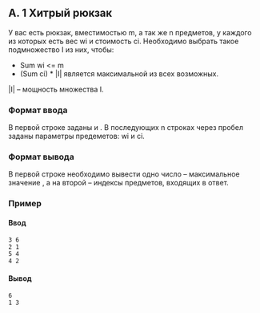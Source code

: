 ## A. 1 Хитрый рюкзак

У вас есть рюкзак, вместимостью m, а так же n предметов, у каждого из которых есть вес wi и стоимость ci. Необходимо выбрать такое подмножество I из них, чтобы:
- Sum wi <= m
- (Sum ci) * |I| является максимальной из всех возможных.

|I| – мощность множества I.

### Формат ввода
В первой строке заданы  и . В последующих n строках через пробел заданы параметры предеметов: wi и ci.

### Формат вывода
В первой строке необходимо вывести одно число – максимальное значение , а на второй – индексы предметов, входящих в ответ.

### Пример
#### Ввод
```
3 6
2 1
5 4
4 2
```
#### Вывод
```
6
1 3
```
